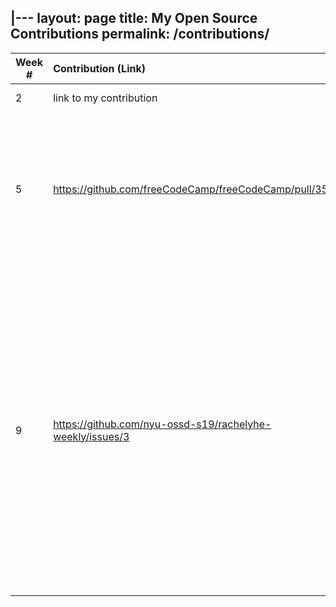 |---
layout: page
title: My Open Source Contributions
permalink: /contributions/
---

<!-- 
Type of the contribution should be "Wikipedia edit", "OpenStreet Map feature", "Documentation", "Course website", "Blog", 
"Browse Add-on", etc. 

The descriptioin should include a brief summary of what you did. 

Replace the first row with your contribution. 

--> 





| Week #       | Contribution (Link)  | Type  | Description | 
|---|:---|:---|:---| 
|  2   | link to my contribution    | course website    |   I fixed a broken link.    |
|  5   |  https://github.com/freeCodeCamp/freeCodeCamp/pull/35511   |  pull request FreeCodeCamp   |  I tried to get into the community by making a simple solution to a data structures question on adjacency lists in Javascript.    |
|  9   | https://github.com/nyu-ossd-s19/rachelyhe-weekly/issues/3    |  blog   |  I found more obvious errors like broken links already having been marked as issues by other students back in the beginning of the semester so I decided to suggest maybe updating the default picture on a blog for a student.   |
